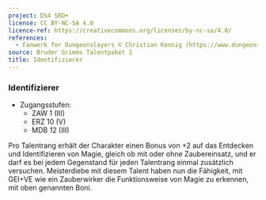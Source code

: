 ```yaml
---
project: DS4 SRD+
license: CC BY-NC-SA 4.0
licence-ref: https://creativecommons.org/licenses/by-nc-sa/4.0/
references: 
  - Fanwerk for Dungeonslayers © Christian Kennig (https://www.dungeonslayers.net/)
source: Bruder Grimms Talentpaket 1
title: Identifizierer
---
```


### Identifizierer

- Zugangsstufen:
  - ZAW 1 (III)
  - ERZ 10 (V)
  - MDB 12 (III)

Pro Talentrang erhält der Charakter einen Bonus von +2 auf das Entdecken und Identifizieren von Magie, gleich ob mit oder ohne Zaubereinsatz, und er darf es bei jedem Gegenstand für jeden Talentrang einmal zusätzlich versuchen. Meisterdiebe mit diesem Talent haben nun die Fähigkeit, mit GEI+VE wie ein Zauberwirker die Funktionsweise von Magie zu erkennen, mit oben genannten Boni.

